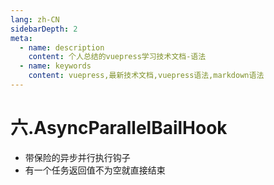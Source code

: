 ```yaml
---
lang: zh-CN
sidebarDepth: 2
meta:
  - name: description
    content: 个人总结的vuepress学习技术文档-语法
  - name: keywords
    content: vuepress,最新技术文档,vuepress语法,markdown语法
---
```


# 六.AsyncParallelBailHook

- 带保险的异步并行执行钩子
- 有一个任务返回值不为空就直接结束
